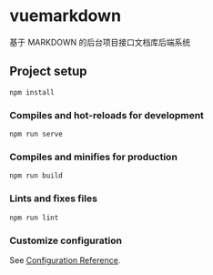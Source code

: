 <!--
 * @Descripttion:
 * @version:
 * @Author: liujy
 * @Date: 2020-10-14 11:12:59
 * @LastEditors: liujy
 * @LastEditTime: 2020-10-14 13:54:30
-->

# vuemarkdown

基于 MARKDOWN 的后台项目接口文档库后端系统

## Project setup

```
npm install
```

### Compiles and hot-reloads for development

```
npm run serve
```

### Compiles and minifies for production

```
npm run build
```

### Lints and fixes files

```
npm run lint
```

### Customize configuration

See [Configuration Reference](https://cli.vuejs.org/config/).
